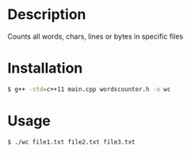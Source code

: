 # Description

Counts all words, chars, lines or bytes in specific files

# Installation 

```sh
$ g++ -std=c++11 main.cpp wordscounter.h -o wc
```

# Usage

```sh
$ ./wc file1.txt file2.txt file3.txt
```



